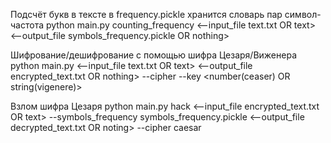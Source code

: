 Подсчёт букв в тексте в frequency.pickle хранится словарь пар символ-частота
python main.py counting_frequency <--input_file text.txt OR text> <--output_file symbols_frequency.pickle OR nothing>

Шифрование/дешифрование с помощью шифра Цезаря/Виженера
python main.py <encode OR decode> <--input_file text.txt OR text> <--output_file encrypted_text.txt OR nothing> --cipher <caesar OR vigener> --key <number(ceaser) OR string(vigenere)>

Взлом шифра Цезаря
python main.py hack <--input_file encrypted_text.txt OR text> --symbols_frequency symbols_frequency.pickle <--output_file decrypted_text.txt OR noting> --cipher caesar
